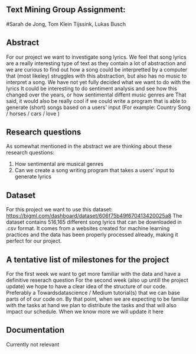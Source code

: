## Text Mining Group Assignment:
#Sarah de Jong, Tom Klein Tijssink, Lukas Busch

## Abstract
For our project we want to investigate song lyrics. 
We feel that song lyrics are a really interesting type of text as they contain a lot of abstraction and we are curious to find out how a song could be interpretted by a computer that (most likeley) struggles with this abstraction, but also has no music to interpret a song. 
We have not yet fully decided what we want to do with the lyrics
It could be interesting to do sentiment analysis and see how this changed over the years, or how sentimental diffent music genres are
That said, it would also be really cool if we could write a program that is able to generate (short) songs based on a users' input (For example: Country Song / horses / cars / love )


## Research questions
As somewhat mentioned in the abstract we are thinking about these research questions:
  1) How sentimental are musical genres
  2) Can we create a song writing program that takes a users' input to generate lyrics



## Dataset
For this project we want to use this dataset: https://bigml.com/dashboard/dataset/606f75b49f670413420025a8
The dataset contains 516,165 different song lyrics that can be downloaded in .csv format.
It comes from a websites created for machine learning practices and the data has been properly processed already, making it perfect for our project.

## A tentative list of milestones for the project
For the first week we want to get more familiar with the data and have a definitive reserach question
For the second week (also up untill the project update) we hope to have a clear idea of the structure of our code. Preferably a Towardsdatascience / Medium tutorial(s) that we can base parts of of our code on.
By that point, when we are expecting to be familiar with the tasks at hand we plan to distribute the tasks and that will also impact our schedule. When we know more we will update it here

## Documentation
Currently not relevant
